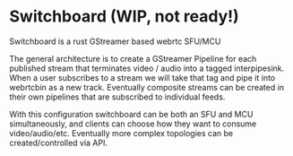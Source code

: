 # Switchboard (WIP, not ready!)
Switchboard is a rust GStreamer based webrtc SFU/MCU

The general architecture is to create a GStreamer Pipeline for each published stream that terminates video / audio into a tagged interpipesink.  When a user subscribes to a stream we will take that tag and pipe it into webrtcbin as a new track.  Eventually composite streams can be created in their own pipelines that are subscribed to individual feeds.

With this configuration switchboard can be both an SFU and MCU simultaneously, and clients can choose how they want to consume video/audio/etc.  Eventually more complex topologies can be created/controlled via API.



